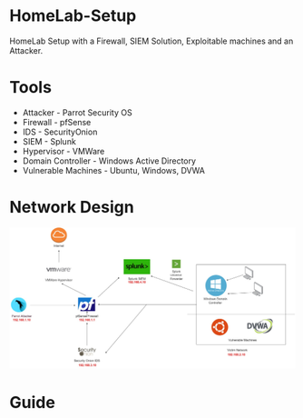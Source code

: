# HomeLab-Setup
HomeLab Setup with a Firewall, SIEM Solution, Exploitable machines and an Attacker.

# Tools
- Attacker - Parrot Security OS
- Firewall - pfSense
- IDS - SecurityOnion
- SIEM - Splunk
- Hypervisor - VMWare
- Domain Controller - Windows Active Directory
- Vulnerable Machines - Ubuntu, Windows, DVWA

# Network Design
![Network Design & Topology](/img/HomeLab.jpg)

# Guide

